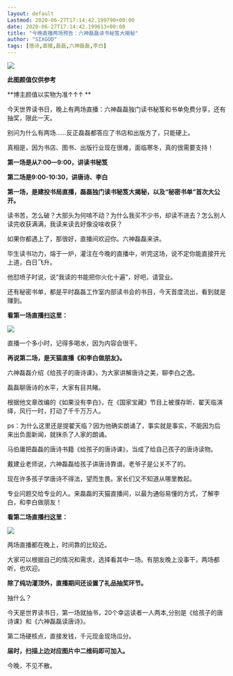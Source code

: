 ```yaml
---
layout: default
Lastmod: 2020-06-27T17:14:42.199790+00:00
date: 2020-06-27T17:14:42.199613+00:00
title: "今晚直播两场预告：六神磊磊读书秘笈大揭秘"
author: "SIXGOD"
tags: [唐诗,直播,磊磊,六神磊磊,李白]
---
```


![](https://images.weserv.nl/?url=https%3A//mmbiz.qpic.cn/mmbiz_jpg/EC7unEiaL8xo0De23z0BfrEpbg5bPHTjsAvh1ibSXe4kt0FwRZAXvaLicKKl6JIUNibVsibZDIpxkJuzqY2Baj95Sjg/640%3Fwx_fmt%3Djpeg)

**此图颜值仅供参考**

**博主颜值以实物为准↑↑↑ **

今天世界读书日，晚上有两场直播：六神磊磊独门读书秘笈和书单免费分享，还有抽奖，限此一天。

别问为什么有两场……反正磊磊都答应了书店和出版方了，只能硬上。

真相是，因为书店、图书、出版行业现在很难，面临寒冬，真的很需要支持！

**第一场是从7:00—9:00，讲读书秘笈**

**第二场是9:00-10:30，讲唐诗、李白**  

**第一场，是建投书局直播，磊磊独门读书秘笈大揭秘，以及“秘密书单”首次大公开。**

读书苦，怎么破？大部头为何啃不动？为什么我买不少书，却读不进去？怎么别人读完收获满满，我读来读去好像没啥收获？

如果你都遇上了，那很好，直播间欢迎你。六神磊磊来讲。

毕生读书功力，熔于一炉，灌注在今晚的直播中，听完这场，说不定你能直接开光上道，白日飞升。

他怼喷子时说，说“我读的书能把你火化十遍”，好吧，请营业。

还有秘密书单，都是平时磊磊工作室内部读书会的书目，今天首度流出，看到就是赚到。

**看第一场直播扫这里：**

![](https://images.weserv.nl/?url=https%3A//mmbiz.qpic.cn/mmbiz_png/EC7unEiaL8xo0De23z0BfrEpbg5bPHTjsJXNzPZYTkIUsiaeFnmpxnGEcO6xazUnqZE9kpJLibd8JmWicdGu9u2J0A/640%3Fwx_fmt%3Dpng)

直播一个多小时，记得多喝水，因为内容会很干。

**再说第二场，是天猫直播《和李白做朋友》。**

六神磊磊介绍《给孩子的唐诗课》，为大家讲解唐诗之美，聊李白之逸。

磊磊聊唐诗的水平，大家有目共睹。

根据他文章改编的《如果没有李白》，在《国家宝藏》节目上被濮存昕、翟天临演绎，风行一时，打动了千千万万人。

ps：为什么这里还是提翟天临？因为他确实朗诵了，事实就是事实，不能因为后来出负面新闻，就抹杀了人家的朗诵。

马伯庸把磊磊的唐诗书籍《给孩子的唐诗课》，当成了给自己孩子的唐诗读物。

戴建业老师说，六神磊磊给孩子讲唐诗靠谱。老爷子是公关不了的。

现在许多孩子学唐诗不得法，望而生畏。家长们又不知道从哪里教起。

专业问题交给专业的人。来磊磊的天猫直播间，以最为通俗易懂的方式，了解李白，和李白做朋友！

**看第二场直播扫这里：**

![](https://images.weserv.nl/?url=https%3A//mmbiz.qpic.cn/mmbiz_jpg/EC7unEiaL8xo0De23z0BfrEpbg5bPHTjsfR8ic5QTpaXU41O2MbXX2bdQYPQGmZowS4C9Xcaudewcmt0jHMoUAog/640%3Fwx_fmt%3Djpeg)

两场直播都在晚上，时间靠的比较近。

大家可以根据自己的情况和需求，选择看其中一场。有朋友晚上没事干，两场都听，也欢迎。

**除了纯功灌顶外，直播期间还设置了礼品抽奖环节。**

抽什么？

今天是世界读书日，第一场就抽书，20个幸运读者一人两本,分别是《给孩子的唐诗课》和《六神磊磊读唐诗》。

第二场硬核点，直接发钱，千元现金现场瓜分。

**届时，扫描上边对应图片中二维码即可加入。**

今晚，不见不散。

